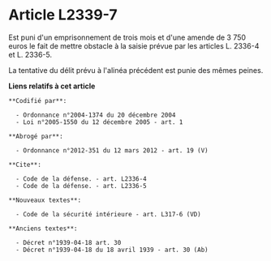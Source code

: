 # Article L2339-7

Est puni d'un emprisonnement de trois mois et d'une amende de 3 750 euros le fait de mettre obstacle à la saisie prévue par
les articles L. 2336-4 et L. 2336-5. 

La tentative du délit prévu à l'alinéa précédent est punie des mêmes peines.

**Liens relatifs à cet article**

	**Codifié par**:

	  - Ordonnance n°2004-1374 du 20 décembre 2004
	  - Loi n°2005-1550 du 12 décembre 2005 - art. 1

	**Abrogé par**:

	  - Ordonnance n°2012-351 du 12 mars 2012 - art. 19 (V)

	**Cite**:

	  - Code de la défense. - art. L2336-4
	  - Code de la défense. - art. L2336-5

	**Nouveaux textes**:

	  - Code de la sécurité intérieure - art. L317-6 (VD)

	**Anciens textes**:

	  - Décret n°1939-04-18 art. 30
	  - Décret n°1939-04-18 du 18 avril 1939 - art. 30 (Ab)
